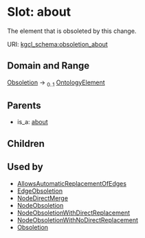 
# Slot: about


The element that is obsoleted by this change.

URI: [kgcl_schema:obsoletion_about](https://w3id.org/kgcl-schema/obsoletion_about)


## Domain and Range

[Obsoletion](Obsoletion.md) &#8594;  <sub>0..1</sub> [OntologyElement](OntologyElement.md)

## Parents

 *  is_a: [about](about.md)

## Children


## Used by

 * [AllowsAutomaticReplacementOfEdges](AllowsAutomaticReplacementOfEdges.md)
 * [EdgeObsoletion](EdgeObsoletion.md)
 * [NodeDirectMerge](NodeDirectMerge.md)
 * [NodeObsoletion](NodeObsoletion.md)
 * [NodeObsoletionWithDirectReplacement](NodeObsoletionWithDirectReplacement.md)
 * [NodeObsoletionWithNoDirectReplacement](NodeObsoletionWithNoDirectReplacement.md)
 * [Obsoletion](Obsoletion.md)
